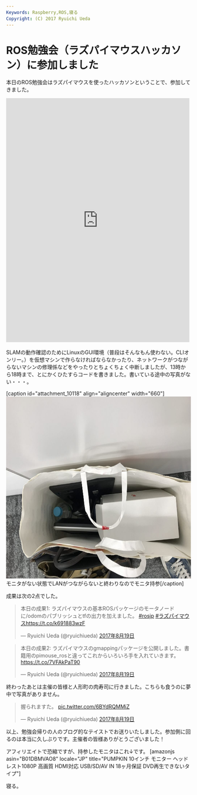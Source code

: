 ```yaml
---
Keywords: Raspberry,ROS,寝る
Copyright: (C) 2017 Ryuichi Ueda
---
```


# ROS勉強会（ラズパイマウスハッカソン）に参加しました
本日のROS勉強会はラズパイマウスを使ったハッカソンということで、参加してきました。

<iframe src="https://www.facebook.com/plugins/post.php?href=https%3A%2F%2Fwww.facebook.com%2FRaspberryPiMouse%2Fposts%2F1638512519506163&width=500" width="500" height="664" style="border:none;overflow:hidden" scrolling="no" frameborder="0" allowTransparency="true"></iframe>



SLAMの動作確認のためにLinuxのGUI環境（普段はそんなもん使わない。CLIオンリー。）を仮想マシンで作らなければならなかったり、ネットワークがつながらないマシンの修理係などをやったりとちょくちょく中断しましたが、13時から18時まで、とにかくひたすらコードを書きました。書いている途中の写真がない・・・。


[caption id="attachment_10118" align="aligncenter" width="660"]<a href="IMG_8215.jpg"><img src="IMG_8215-1024x768.jpg" alt="" width="660" height="495" class="size-large wp-image-10118" /></a> モニタがない状態でLANがつながらないと終わりなのでモニタ持参[/caption]

成果は次の2点でした。

<blockquote class="twitter-tweet" data-lang="ja"><p lang="ja" dir="ltr">本日の成果1: ラズパイマウスの基本ROSパッケージのモータノードに/odomのパブリッシュとtfの出力を加えました。 <a href="https://twitter.com/hashtag/rosjp?src=hash">#rosjp</a> <a href="https://twitter.com/hashtag/%E3%83%A9%E3%82%BA%E3%83%91%E3%82%A4%E3%83%9E%E3%82%A6%E3%82%B9?src=hash">#ラズパイマウス</a><a href="https://t.co/k691883wzF">https://t.co/k691883wzF</a></p>&mdash; Ryuichi Ueda (@ryuichiueda) <a href="https://twitter.com/ryuichiueda/status/898879017746432001">2017年8月19日</a></blockquote> <script async src="//platform.twitter.com/widgets.js" charset="utf-8"></script>

<blockquote class="twitter-tweet" data-lang="ja"><p lang="ja" dir="ltr">本日の成果2: ラズパイマウスのgmappingパッケージを公開しました。書籍用のpimouse_rosと違ってこれからいろいろ手を入れていきます。<a href="https://t.co/7VFAkPaT90">https://t.co/7VFAkPaT90</a></p>&mdash; Ryuichi Ueda (@ryuichiueda) <a href="https://twitter.com/ryuichiueda/status/898879500728975361">2017年8月19日</a></blockquote> <script async src="//platform.twitter.com/widgets.js" charset="utf-8"></script>

終わったあとは主催の皆様と人形町の肉寿司に行きました。こちらも食うのに夢中で写真がありません。

<blockquote class="twitter-tweet" data-lang="ja"><p lang="ja" dir="ltr">握られますた。 <a href="https://t.co/6BYdRQMMiZ">pic.twitter.com/6BYdRQMMiZ</a></p>&mdash; Ryuichi Ueda (@ryuichiueda) <a href="https://twitter.com/ryuichiueda/status/898881252551303168">2017年8月19日</a></blockquote> <script async src="//platform.twitter.com/widgets.js" charset="utf-8"></script>


以上、勉強会帰りの人のブログ的なテイストでお送りいたしました。参加側に回るのは本当に久しぶりです。主催者の皆様ありがとうございました！



アフィリエイトで恐縮ですが、持参したモニタはこれ↓です。
[amazonjs asin="B01DBMVAO8" locale="JP" title="PUMPKIN 10インチ モニター ヘッドレスト1080P 高画質 HDMI対応 USB/SD/AV IN 18ヶ月保証 DVD再生できないタイプ"]


寝る。
